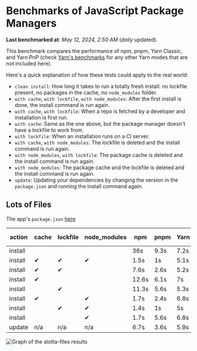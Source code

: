 # Benchmarks of JavaScript Package Managers

**Last benchmarked at**: _May 12, 2024, 2:50 AM_ (_daily_ updated).

This benchmark compares the performance of npm, pnpm, Yarn Classic, and Yarn PnP (check [Yarn's benchmarks](https://yarnpkg.com/benchmarks) for any other Yarn modes that are not included here).

Here's a quick explanation of how these tests could apply to the real world:

- `clean install`: How long it takes to run a totally fresh install: no lockfile present, no packages in the cache, no `node_modules` folder.
- `with cache`, `with lockfile`, `with node_modules`: After the first install is done, the install command is run again.
- `with cache`, `with lockfile`: When a repo is fetched by a developer and installation is first run.
- `with cache`: Same as the one above, but the package manager doesn't have a lockfile to work from.
- `with lockfile`: When an installation runs on a CI server.
- `with cache`, `with node_modules`: The lockfile is deleted and the install command is run again.
- `with node_modules`, `with lockfile`: The package cache is deleted and the install command is run again.
- `with node_modules`: The package cache and the lockfile is deleted and the install command is run again.
- `update`: Updating your dependencies by changing the version in the `package.json` and running the install command again.

## Lots of Files

The app's `package.json` [here](https://github.com/pnpm/pnpm.io/blob/main/benchmarks/fixtures/alotta-files/package.json)

| action  | cache | lockfile | node_modules| npm | pnpm | Yarn | Yarn PnP |
| ---     | ---   | ---      | ---         | --- | ---  | ---  | ---      |
| install |       |          |             | 36s | 9.3s | 7.2s | 3.5s |
| install | ✔     | ✔        | ✔           | 1.5s | 1s | 5.1s | n/a |
| install | ✔     | ✔        |             | 7.6s | 2.6s | 5.2s | 1.3s |
| install | ✔     |          |             | 12.6s | 6.1s | 7s | 2.8s |
| install |       | ✔        |             | 11.3s | 5.6s | 5.3s | 1.3s |
| install | ✔     |          | ✔           | 1.7s | 2.4s | 6.8s | n/a |
| install |       | ✔        | ✔           | 1.4s | 1s | 5s | n/a |
| install |       |          | ✔           | 1.7s | 5.6s | 6.8s | n/a |
| update  | n/a | n/a | n/a | 6.7s | 3.6s | 5.9s | 2.9s |

<img alt="Graph of the alotta-files results" src="/img/benchmarks/alotta-files.svg" />
